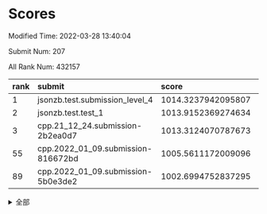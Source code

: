 # Scores

Modified Time: 2022-03-28 13:40:04

Submit Num: 207

All Rank Num: 432157

| rank |               submit               |       score        |       sigma        | pk_num |
| :--- | :--------------------------------- | :----------------- | :----------------- | :----- |
| 1    | jsonzb.test.submission_level_4     | 1014.3237942095807 | 0.8383323298526983 | 8355   |
| 2    | jsonzb.test.test_1                 | 1013.9152369274634 | 0.8428238568531489 | 8349   |
| 3    | cpp.21_12_24.submission-2b2ea0d7   | 1013.3124070787673 | 0.7742565215898944 | 8357   |
| 55   | cpp.2022_01_09.submission-816672bd | 1005.5611172009096 | 0.7232795134521096 | 8345   |
| 89   | cpp.2022_01_09.submission-5b0e3de2 | 1002.6994752837295 | 0.7245505328581784 | 8348   |


<details>
<summary>全部</summary>

| rank |                 submit                 |       score        |       sigma        | pk_num |
| :--- | :------------------------------------- | :----------------- | :----------------- | :----- |
| 1    | jsonzb.test.submission_level_4         | 1014.3237942095807 | 0.8383323298526983 | 8355   |
| 2    | jsonzb.test.test_1                     | 1013.9152369274634 | 0.8428238568531489 | 8349   |
| 3    | cpp.21_12_24.submission-2b2ea0d7       | 1013.3124070787673 | 0.7742565215898944 | 8357   |
| 4    | gobigger.level_3.submission_level_3_33 | 1011.8501411178862 | 0.7934430225025366 | 8353   |
| 5    | gobigger.level_3.submission_level_3_6  | 1011.3805022312417 | 0.7753091917039558 | 8348   |
| 6    | gobigger.level_3.submission_level_3_34 | 1011.2308368639953 | 0.7921484415019125 | 8354   |
| 7    | gobigger.level_3.submission_level_3_1  | 1011.2078492823023 | 0.7766365428718587 | 8352   |
| 8    | gobigger.level_3.submission_level_3_22 | 1011.1352709353708 | 0.7914539412836515 | 8351   |
| 9    | gobigger.level_3.submission_level_3_43 | 1011.1014274394249 | 0.7547865997063081 | 8354   |
| 10   | gobigger.level_3.submission_level_3_39 | 1011.0276767417405 | 0.7581842635625928 | 8349   |
| 11   | gobigger.level_3.submission_level_3_11 | 1010.7579020099886 | 0.7709604412110102 | 8349   |
| 12   | gobigger.level_3.submission_level_3_15 | 1010.7343531342152 | 0.7604567328765547 | 8352   |
| 13   | gobigger.level_3.submission_level_3_19 | 1010.6660391120816 | 0.7633418235548378 | 8348   |
| 14   | gobigger.level_3.submission_level_3_17 | 1010.6622978355583 | 0.776715094853258  | 8351   |
| 15   | gobigger.level_3.submission_level_3_25 | 1010.6297361516436 | 0.7476342205139017 | 8350   |
| 16   | gobigger.level_3.submission_level_3_24 | 1010.5251839602641 | 0.7685656530579738 | 8350   |
| 17   | gobigger.level_3.submission_level_3_47 | 1010.5098871389378 | 0.7696094425503613 | 8353   |
| 18   | gobigger.level_3.submission_level_3_40 | 1010.4635691504441 | 0.7608118044351765 | 8351   |
| 19   | gobigger.level_3.submission_level_3_5  | 1010.4631077056356 | 0.7644714273777297 | 8352   |
| 20   | gobigger.level_3.submission_level_3_27 | 1010.4627104396727 | 0.7478972729279607 | 8350   |
| 21   | gobigger.level_3.submission_level_3_46 | 1010.4625317988781 | 0.7700663827655093 | 8346   |
| 22   | gobigger.level_3.submission_level_3_21 | 1010.4167399365472 | 0.7720467615284257 | 8356   |
| 23   | gobigger.level_3.submission_level_3_44 | 1010.3992750382522 | 0.7720446832793091 | 8352   |
| 24   | gobigger.level_3.submission_level_3_10 | 1010.3255487273948 | 0.7433101177045435 | 8346   |
| 25   | gobigger.level_3.submission_level_3_16 | 1010.171200681635  | 0.7745667344435395 | 8358   |
| 26   | gobigger.level_3.submission_level_3_12 | 1010.1478231869582 | 0.741589174093189  | 8353   |
| 27   | gobigger.level_3.submission_level_3_8  | 1010.143052155293  | 0.7732883319531371 | 8343   |
| 28   | gobigger.level_3.submission_level_3_38 | 1010.1134750157767 | 0.759662882838122  | 8355   |
| 29   | gobigger.level_3.submission_level_3_2  | 1010.0820755370138 | 0.7816269848807621 | 8348   |
| 30   | gobigger.level_3.submission_level_3_48 | 1010.0079566384869 | 0.7622556960188082 | 8348   |
| 31   | gobigger.level_3.submission_level_3_9  | 1009.9788686201069 | 0.7625565470394499 | 8347   |
| 32   | gobigger.level_3.submission_level_3_7  | 1009.9602486839764 | 0.7489682456411266 | 8350   |
| 33   | gobigger.level_3.submission_level_3_0  | 1009.9599345449797 | 0.7502920001077386 | 8354   |
| 34   | gobigger.level_3.submission_level_3_49 | 1009.9125254410739 | 0.7610710973604295 | 8345   |
| 35   | gobigger.level_3.submission_level_3_41 | 1009.8534017351832 | 0.762729155086867  | 8351   |
| 36   | gobigger.level_3.submission_level_3_14 | 1009.7772604490019 | 0.7700456149201844 | 8347   |
| 37   | gobigger.level_3.submission_level_3_30 | 1009.616056129925  | 0.7548196325651814 | 8353   |
| 38   | gobigger.level_3.submission_level_3_37 | 1009.525802105345  | 0.7603872595134754 | 8351   |
| 39   | gobigger.level_3.submission_level_3_29 | 1009.5027547650683 | 0.7695268486380406 | 8353   |
| 40   | gobigger.level_3.submission_level_3_4  | 1009.4776580465585 | 0.7540643331891446 | 8345   |
| 41   | gobigger.level_3.submission_level_3_13 | 1009.4736435447993 | 0.7575569109443708 | 8348   |
| 42   | gobigger.level_3.submission_level_3_3  | 1009.3976217953676 | 0.7489635632475058 | 8352   |
| 43   | gobigger.level_3.submission_level_3_31 | 1009.3181004959774 | 0.7556271091024631 | 8349   |
| 44   | gobigger.level_3.submission_level_3_45 | 1009.3056486628141 | 0.7584981074238105 | 8345   |
| 45   | gobigger.level_3.submission_level_3_36 | 1009.3031805170816 | 0.7403141989019077 | 8351   |
| 46   | gobigger.level_3.submission_level_3_28 | 1009.2947239987224 | 0.7456501820266928 | 8351   |
| 47   | gobigger.level_3.submission_level_3_32 | 1009.1701909462911 | 0.7510616358027661 | 8354   |
| 48   | gobigger.level_3.submission_level_3_23 | 1008.9007171817038 | 0.7372809353929409 | 8351   |
| 49   | gobigger.level_3.submission_level_3_35 | 1008.8832184781497 | 0.7401667844660136 | 8347   |
| 50   | gobigger.level_3.submission_level_3_20 | 1008.7174447743295 | 0.7370256997740999 | 8350   |
| 51   | gobigger.level_3.submission_level_3_18 | 1008.4426586639048 | 0.7569083204439909 | 8356   |
| 52   | gobigger.level_3.submission_level_3_26 | 1008.3857537478219 | 0.7447065623350074 | 8352   |
| 53   | gobigger.level_3.submission_level_3_42 | 1008.2207151947682 | 0.7366246875764437 | 8344   |
| 54   | gobigger.level_1.submission_level_1_23 | 1005.571267841425  | 0.7132667931924924 | 8350   |
| 55   | cpp.2022_01_09.submission-816672bd     | 1005.5611172009096 | 0.7232795134521096 | 8345   |
| 56   | gobigger.level_1.submission_level_1_36 | 1005.2222091881619 | 0.712839982988067  | 8352   |
| 57   | gobigger.level_1.submission_level_1_8  | 1005.1059373471581 | 0.7181009795097939 | 8350   |
| 58   | gobigger.level_1.submission_level_1_33 | 1004.3841660924736 | 0.7187236268857066 | 8347   |
| 59   | gobigger.level_1.submission_level_1_32 | 1004.3262469738484 | 0.7243574067852375 | 8346   |
| 60   | gobigger.level_1.submission_level_1_27 | 1004.3244687847497 | 0.7190256209499644 | 8350   |
| 61   | gobigger.level_1.submission_level_1_1  | 1004.2082888562434 | 0.7180621463903346 | 8347   |
| 62   | gobigger.level_1.submission_level_1_0  | 1004.1843252724108 | 0.7139467664327181 | 8348   |
| 63   | gobigger.level_1.submission_level_1_28 | 1003.9262241133473 | 0.7205447972869975 | 8354   |
| 64   | gobigger.level_1.submission_level_1_47 | 1003.8632050562719 | 0.7265936519204551 | 8352   |
| 65   | gobigger.level_1.submission_level_1_11 | 1003.7993511300738 | 0.7054679265818179 | 8354   |
| 66   | gobigger.level_1.submission_level_1_41 | 1003.722358101083  | 0.725405325232632  | 8349   |
| 67   | gobigger.level_1.submission_level_1_49 | 1003.6281045989624 | 0.7052360278400037 | 8354   |
| 68   | gobigger.level_1.submission_level_1_3  | 1003.615880265289  | 0.7204830948294761 | 8349   |
| 69   | gobigger.level_1.submission_level_1_4  | 1003.6131971073773 | 0.7177540877738969 | 8349   |
| 70   | gobigger.level_1.submission_level_1_20 | 1003.5621808069405 | 0.7176511049387968 | 8351   |
| 71   | gobigger.level_1.submission_level_1_14 | 1003.5422458635726 | 0.7080283165447732 | 8351   |
| 72   | gobigger.level_1.submission_level_1_22 | 1003.4128113981769 | 0.7130647486929698 | 8354   |
| 73   | gobigger.level_1.submission_level_1_44 | 1003.3684390158071 | 0.7240434682262714 | 8349   |
| 74   | gobigger.level_1.submission_level_1_37 | 1003.3527140071177 | 0.710317097354474  | 8358   |
| 75   | gobigger.level_1.submission_level_1_17 | 1003.3100052658925 | 0.7334094989201484 | 8352   |
| 76   | gobigger.level_1.submission_level_1_48 | 1003.2770877223428 | 0.7070155263591741 | 8351   |
| 77   | gobigger.level_1.submission_level_1_45 | 1003.2525736935008 | 0.7119973414072158 | 8352   |
| 78   | gobigger.level_1.submission_level_1_24 | 1003.244916912251  | 0.7154917429402723 | 8354   |
| 79   | gobigger.level_1.submission_level_1_5  | 1003.2423477530131 | 0.7168874822089499 | 8350   |
| 80   | gobigger.level_1.submission_level_1_42 | 1003.2404082777548 | 0.7277810470305982 | 8351   |
| 81   | gobigger.level_1.submission_level_1_26 | 1003.1832699674645 | 0.7110067314632394 | 8356   |
| 82   | gobigger.level_1.submission_level_1_7  | 1003.1289975742205 | 0.7192918631291617 | 8352   |
| 83   | gobigger.level_1.submission_level_1_13 | 1003.11476630816   | 0.7240241185630014 | 8351   |
| 84   | gobigger.level_1.submission_level_1_2  | 1003.0884245314584 | 0.7283055347115068 | 8351   |
| 85   | gobigger.level_1.submission_level_1_46 | 1002.9965287502018 | 0.7185018653842147 | 8348   |
| 86   | gobigger.level_1.submission_level_1_6  | 1002.8992094008678 | 0.7088323977946328 | 8349   |
| 87   | gobigger.level_1.submission_level_1_29 | 1002.892544431499  | 0.7083865860230762 | 8353   |
| 88   | gobigger.level_1.submission_level_1_34 | 1002.8901415486757 | 0.7279025949828022 | 8356   |
| 89   | cpp.2022_01_09.submission-5b0e3de2     | 1002.6994752837295 | 0.7245505328581784 | 8348   |
| 90   | gobigger.level_1.submission_level_1_25 | 1002.6466835274605 | 0.7127297010651333 | 8357   |
| 91   | gobigger.level_1.submission_level_1_16 | 1002.6382495236311 | 0.7093442676418223 | 8354   |
| 92   | gobigger.level_1.submission_level_1_21 | 1002.6326269826372 | 0.7265246635196915 | 8354   |
| 93   | gobigger.level_1.submission_level_1_9  | 1002.6296734417782 | 0.7003028523415703 | 8348   |
| 94   | gobigger.level_1.submission_level_1_43 | 1002.6051347950363 | 0.7215626995454564 | 8350   |
| 95   | gobigger.level_1.submission_level_1_18 | 1002.601645205596  | 0.7129221593899958 | 8347   |
| 96   | gobigger.level_1.submission_level_1_30 | 1002.5497832271118 | 0.7134046314573438 | 8346   |
| 97   | gobigger.level_1.submission_level_1_35 | 1002.4782789245726 | 0.7123397729147163 | 8354   |
| 98   | gobigger.level_1.submission_level_1_31 | 1002.4485361426266 | 0.7106017845940082 | 8354   |
| 99   | gobigger.level_1.submission_level_1_12 | 1002.4239565976238 | 0.7201969080891901 | 8352   |
| 100  | gobigger.level_1.submission_level_1_38 | 1002.3531002105232 | 0.7053122496763929 | 8356   |
| 101  | gobigger.level_1.submission_level_1_39 | 1002.3256585266275 | 0.7099238587021001 | 8351   |
| 102  | gobigger.level_1.submission_level_1_15 | 1002.1281656248159 | 0.7147151610324801 | 8353   |
| 103  | gobigger.level_1.submission_level_1_10 | 1002.0879413037645 | 0.713362354570347  | 8349   |
| 104  | gobigger.level_1.submission_level_1_40 | 1001.5502704163167 | 0.711533101778256  | 8356   |
| 105  | gobigger.level_1.submission_level_1_19 | 1001.422385222644  | 0.7136107885116237 | 8353   |
| 106  | gobigger.random.submission_random_25   | 997.2202234317255  | 0.7057383881016888 | 8353   |
| 107  | gobigger.random.submission_random_45   | 996.9388293142187  | 0.7180186051866031 | 8350   |
| 108  | gobigger.random.submission_random_39   | 996.8911176020368  | 0.7160384853533986 | 8347   |
| 109  | gobigger.random.submission_random_41   | 996.7134688085505  | 0.7024142689816647 | 8352   |
| 110  | gobigger.random.submission_random_26   | 996.5957271925281  | 0.7039179394234687 | 8348   |
| 111  | gobigger.random.submission_random_35   | 996.5680660206706  | 0.7154467116496923 | 8355   |
| 112  | gobigger.random.submission_random_10   | 996.5136952367837  | 0.7088119842477264 | 8349   |
| 113  | gobigger.random.submission_random_24   | 996.5018944264788  | 0.7092640399338084 | 8353   |
| 114  | gobigger.random.submission_random_3    | 996.4335780623562  | 0.6997839563618432 | 8352   |
| 115  | gobigger.random.submission_random_43   | 996.3866029054356  | 0.7114791353336951 | 8354   |
| 116  | gobigger.random.submission_random_44   | 996.3747637126634  | 0.7144603878675923 | 8350   |
| 117  | gobigger.random.submission_random_27   | 996.3699022006508  | 0.7091794984902162 | 8356   |
| 118  | gobigger.random.submission_random_49   | 996.1986534794119  | 0.700698089716125  | 8348   |
| 119  | gobigger.random.submission_random_7    | 996.1931673755482  | 0.7283076633091295 | 8357   |
| 120  | gobigger.random.submission_random_16   | 996.1591119379161  | 0.707246888580194  | 8345   |
| 121  | gobigger.random.submission_random_17   | 996.1515194167274  | 0.7181103293491209 | 8352   |
| 122  | gobigger.random.submission_random_18   | 996.1384958409283  | 0.7259115055238052 | 8348   |
| 123  | gobigger.random.submission_random_30   | 996.1205389916103  | 0.7290113620989329 | 8349   |
| 124  | gobigger.random.submission_random_12   | 996.0376294201386  | 0.6966162197329904 | 8356   |
| 125  | gobigger.random.submission_random_34   | 995.9569385706892  | 0.7032050392094467 | 8349   |
| 126  | gobigger.random.submission_random_31   | 995.946457392367   | 0.7135248041779135 | 8352   |
| 127  | gobigger.random.submission_random_47   | 995.9330214587767  | 0.6999638515604921 | 8351   |
| 128  | gobigger.random.submission_random_29   | 995.9026490386091  | 0.7048977069692158 | 8348   |
| 129  | gobigger.random.submission_random_11   | 995.8477958790957  | 0.7228662760362325 | 8348   |
| 130  | gobigger.random.submission_random_20   | 995.7959088275591  | 0.6964098608118775 | 8349   |
| 131  | gobigger.random.submission_random_36   | 995.7814088483416  | 0.7228014526854185 | 8351   |
| 132  | gobigger.random.submission_random_46   | 995.7131622300408  | 0.7047925805311929 | 8355   |
| 133  | gobigger.random.submission_random_28   | 995.6916419225506  | 0.7135885543813332 | 8348   |
| 134  | gobigger.random.submission_random_13   | 995.6615404444046  | 0.7152456228097377 | 8349   |
| 135  | gobigger.random.submission_random_9    | 995.6553764275824  | 0.7125454320276252 | 8350   |
| 136  | gobigger.random.submission_random_19   | 995.6476250508529  | 0.7174724492439559 | 8345   |
| 137  | gobigger.random.submission_random_14   | 995.6432757184616  | 0.7021115157129019 | 8351   |
| 138  | gobigger.random.submission_random_48   | 995.6317829917317  | 0.7301685197857474 | 8347   |
| 139  | gobigger.random.submission_random_6    | 995.5649270539096  | 0.7145807028347968 | 8356   |
| 140  | gobigger.random.submission_random_8    | 995.5525613863454  | 0.710873414921325  | 8351   |
| 141  | gobigger.random.submission_random_1    | 995.4466490297868  | 0.71445780103733   | 8352   |
| 142  | gobigger.random.submission_random_37   | 995.3884771061556  | 0.7005355389410597 | 8342   |
| 143  | gobigger.random.submission_random_4    | 995.3853226344676  | 0.7286035605707888 | 8352   |
| 144  | gobigger.random.submission_random_2    | 995.3769241210314  | 0.699651194974858  | 8352   |
| 145  | gobigger.random.submission_random_22   | 995.3745179550637  | 0.7035276662898462 | 8355   |
| 146  | gobigger.random.submission_random_32   | 995.3529904261462  | 0.7019862748439983 | 8353   |
| 147  | gobigger.random.submission_random_23   | 995.350001377073   | 0.7225039283714021 | 8354   |
| 148  | gobigger.random.submission_random_40   | 995.3456397355822  | 0.7073377352039713 | 8351   |
| 149  | gobigger.random.submission_random_0    | 995.2899444923512  | 0.715964202936968  | 8353   |
| 150  | gobigger.random.submission_random_5    | 995.2451926717755  | 0.7126152226844438 | 8354   |
| 151  | gobigger.random.submission_random_38   | 995.0850598444944  | 0.7046651681203404 | 8353   |
| 152  | gobigger.random.submission_random_15   | 994.8587351869498  | 0.7280977156962538 | 8351   |
| 153  | gobigger.random.submission_random_21   | 994.708200174071   | 0.7159790428553493 | 8347   |
| 154  | gobigger.random.submission_random_33   | 994.5957199212968  | 0.7228743506740529 | 8345   |
| 155  | gobigger.random.submission_random_42   | 994.3769028810138  | 0.7286557264290773 | 8354   |
| 156  | gobigger.level_2.submission_level_2_39 | 994.1545397925113  | 0.7144894965538078 | 8351   |
| 157  | gobigger.level_2.submission_level_2_9  | 994.1101810508682  | 0.7237229366999909 | 8350   |
| 158  | gobigger.level_2.submission_level_2_43 | 993.8645406331601  | 0.7204767364591207 | 8354   |
| 159  | gobigger.level_2.submission_level_2_30 | 993.8412281264142  | 0.7352004045591203 | 8350   |
| 160  | gobigger.level_2.submission_level_2_8  | 993.7898432786781  | 0.7282100120122236 | 8350   |
| 161  | gobigger.level_2.submission_level_2_2  | 993.4338340271004  | 0.7414695800453815 | 8355   |
| 162  | gobigger.level_2.submission_level_2_28 | 993.3408088557735  | 0.7446632767993899 | 8352   |
| 163  | gobigger.level_2.submission_level_2_12 | 993.150149317196   | 0.7252475533687367 | 8352   |
| 164  | gobigger.level_2.submission_level_2_13 | 993.1473992767677  | 0.7575478178395064 | 8349   |
| 165  | gobigger.level_2.submission_level_2_27 | 993.0932151932544  | 0.7491091357650297 | 8349   |
| 166  | gobigger.level_2.submission_level_2_0  | 993.0805566900597  | 0.7311541836257198 | 8349   |
| 167  | gobigger.level_2.submission_level_2_25 | 993.0474450568927  | 0.7401650966753022 | 8348   |
| 168  | gobigger.level_2.submission_level_2_38 | 992.9077389231179  | 0.7539791074129354 | 8356   |
| 169  | gobigger.level_2.submission_level_2_7  | 992.8739622118081  | 0.7245563693312924 | 8350   |
| 170  | gobigger.level_2.submission_level_2_47 | 992.8182176371254  | 0.7385363133190418 | 8348   |
| 171  | gobigger.level_2.submission_level_2_3  | 992.7765089454414  | 0.7398232451548515 | 8352   |
| 172  | gobigger.level_2.submission_level_2_1  | 992.7184492531227  | 0.7299852878958261 | 8348   |
| 173  | gobigger.level_2.submission_level_2_49 | 992.6810994828782  | 0.7469721895857238 | 8349   |
| 174  | gobigger.level_2.submission_level_2_17 | 992.5766965195688  | 0.7594206498413636 | 8348   |
| 175  | gobigger.level_2.submission_level_2_5  | 992.4642328364566  | 0.7587816403597332 | 8351   |
| 176  | gobigger.level_2.submission_level_2_34 | 992.4515665860282  | 0.7587203460233056 | 8344   |
| 177  | gobigger.level_2.submission_level_2_46 | 992.4010610095522  | 0.7404596970832309 | 8353   |
| 178  | gobigger.level_2.submission_level_2_15 | 992.3893581563052  | 0.735745723485905  | 8350   |
| 179  | gobigger.level_2.submission_level_2_6  | 992.3517657721046  | 0.7502580009136465 | 8352   |
| 180  | gobigger.level_2.submission_level_2_4  | 992.3319917736608  | 0.7455238885386702 | 8352   |
| 181  | gobigger.level_2.submission_level_2_18 | 992.3023829495366  | 0.7461397985011071 | 8345   |
| 182  | gobigger.level_2.submission_level_2_29 | 992.2430270591373  | 0.7427761109285853 | 8351   |
| 183  | gobigger.level_2.submission_level_2_26 | 992.2425054128498  | 0.7397872963512544 | 8350   |
| 184  | gobigger.level_2.submission_level_2_21 | 992.2278199457281  | 0.7469468143420983 | 8354   |
| 185  | gobigger.level_2.submission_level_2_10 | 992.1644511362367  | 0.7720568050894961 | 8348   |
| 186  | gobigger.level_2.submission_level_2_24 | 992.1642060108827  | 0.7595814845465004 | 8355   |
| 187  | gobigger.level_2.submission_level_2_31 | 992.1481531982803  | 0.7455637649687478 | 8355   |
| 188  | gobigger.level_2.submission_level_2_22 | 992.1251169841559  | 0.7320659978963829 | 8349   |
| 189  | gobigger.level_2.submission_level_2_48 | 992.1052953174432  | 0.7300526652586332 | 8351   |
| 190  | gobigger.level_2.submission_level_2_32 | 992.1026497099093  | 0.7288225269210649 | 8354   |
| 191  | gobigger.level_2.submission_level_2_45 | 992.0115440605772  | 0.7350722808853696 | 8347   |
| 192  | gobigger.level_2.submission_level_2_37 | 991.8833591116419  | 0.7369020641212813 | 8351   |
| 193  | gobigger.level_2.submission_level_2_19 | 991.8677025928035  | 0.7542487842153451 | 8355   |
| 194  | gobigger.level_2.submission_level_2_41 | 991.8246090306043  | 0.7414555441352683 | 8353   |
| 195  | gobigger.level_2.submission_level_2_16 | 991.7457528444935  | 0.7268620563884518 | 8352   |
| 196  | gobigger.level_2.submission_level_2_33 | 991.6866524450849  | 0.7331261797314206 | 8350   |
| 197  | gobigger.level_2.submission_level_2_44 | 991.5929344530839  | 0.731183543992975  | 8355   |
| 198  | gobigger.level_2.submission_level_2_40 | 991.5616337686461  | 0.7421114038274301 | 8349   |
| 199  | gobigger.level_2.submission_level_2_35 | 991.3394589191995  | 0.7360792044513281 | 8347   |
| 200  | gobigger.level_2.submission_level_2_11 | 991.2656050138972  | 0.7493654490146985 | 8349   |
| 201  | gobigger.level_2.submission_level_2_36 | 991.2618046477429  | 0.7547809567135952 | 8349   |
| 202  | gobigger.level_2.submission_level_2_23 | 990.9855175859501  | 0.7549594517795292 | 8353   |
| 203  | gobigger.level_2.submission_level_2_14 | 989.8557776185453  | 0.7926717212685016 | 8352   |
| 204  | gobigger.level_2.submission_level_2_42 | 989.8174169261273  | 0.7668629233436068 | 8354   |
| 205  | gobigger.level_2.submission_level_2_20 | 989.8126459336613  | 0.7858941914100038 | 8351   |
| 206  | gobigger.none.submission_none_1        | 977.6756138021967  | 1.4399116951175412 | 8354   |
| 207  | gobigger.none.submission_none_0        | 976.8820765000626  | 1.3789445103661013 | 8348   |

</details>